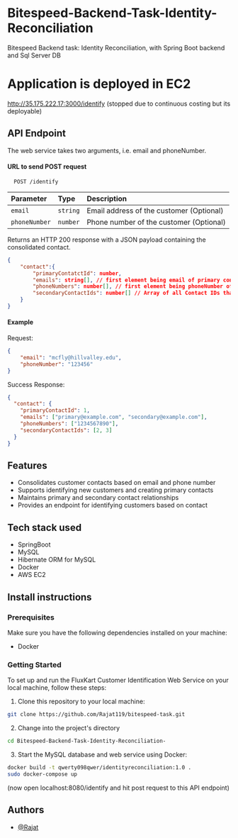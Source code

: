 # Bitespeed-Backend-Task-Identity-Reconciliation

Bitespeed Backend task: Identity Reconciliation, with Spring Boot backend and Sql Server DB


# Application is deployed in EC2
http://35.175.222.17:3000/identify
(stopped due to continuous costing but its deployable)


## API Endpoint 

The web service takes two arguments, i.e. email and phoneNumber. 

#### URL to send POST request

```http
  POST /identify
```

| Parameter | Type     | Description                    |
| :-------- | :------- | :------------------------- |
| `email`   | `string` | Email address of the customer (Optional)|
| `phoneNumber` | `number` | Phone number of the customer (Optional)| 


Returns an HTTP 200 response with a JSON payload containing the consolidated contact.


```json
{
	"contact":{
		"primaryContatctId": number,
		"emails": string[], // first element being email of primary contact 
		"phoneNumbers": number[], // first element being phoneNumber of priary contact
		"secondaryContactIds": number[] // Array of all Contact IDs that are "seondary" to the primary contact
	}
}
```
#### Example 
Request:

```json
{
	"email": "mcfly@hillvalley.edu",
	"phoneNumber": "123456"
}
```

Success Response:

```json
{
  "contact": {
    "primaryContactId": 1,
    "emails": ["primary@example.com", "secondary@example.com"],
    "phoneNumbers": ["1234567890"],
    "secondaryContactIds": [2, 3]
  }
}
```

## Features

- Consolidates customer contacts based on email and phone number
- Supports identifying new customers and creating primary contacts
- Maintains primary and secondary contact relationships
- Provides an endpoint for identifying customers based on contact 

## Tech stack used

- SpringBoot
- MySQL
- Hibernate ORM for MySQL
- Docker
- AWS EC2

## Install instructions

### Prerequisites

Make sure you have the following dependencies installed on your machine:

- Docker

### Getting Started

To set up and run the FluxKart Customer Identification Web Service on your local machine, follow these steps:

1. Clone this repository to your local machine:

```bash
git clone https://github.com/Rajat119/bitespeed-task.git
```

2. Change into the project's directory

```bash
cd Bitespeed-Backend-Task-Identity-Reconciliation-
```

3. Start the MySQL database and web service using Docker:
```bash
docker build -t qwerty098qwer/identityreconciliation:1.0 .
sudo docker-compose up
```
(now open localhost:8080/identify and hit post request to this API endpoint)




## Authors

- [@Rajat](https://github.com/Rajat119)
